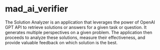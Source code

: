 # mad_ai_verifier
The Solution Analyzer is an application that leverages the power of OpenAI GPT API to retrieve solutions or answers for a given task or question. It generates multiple perspectives on a given problem. The application then proceeds to analyze these solutions, measure their effectiveness, and provide valuable feedback on which solution is the best.
